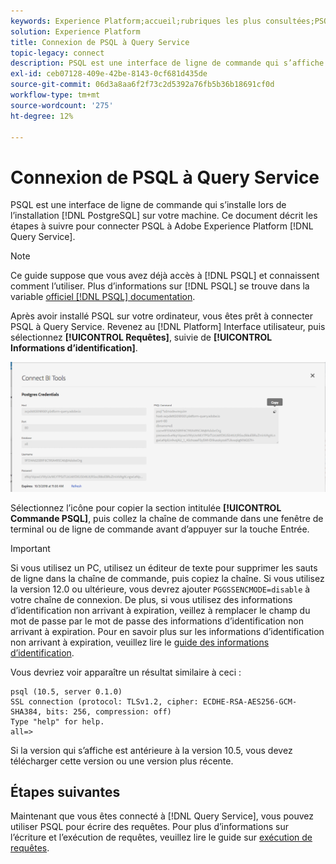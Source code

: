 ```yaml
---
keywords: Experience Platform;accueil;rubriques les plus consultées;PSQL;psqlconnect to query service;Query service;query service;
solution: Experience Platform
title: Connexion de PSQL à Query Service
topic-legacy: connect
description: PSQL est une interface de ligne de commande qui s’affiche lorsque vous installez PostgreSQL sur votre machine. Vous pouvez l’installer en suivant ces instructions.
exl-id: ceb07128-409e-42be-8143-0cf681d435de
source-git-commit: 06d3a8aa6f2f73c2d5392a76fb5b36b18691cf0d
workflow-type: tm+mt
source-wordcount: '275'
ht-degree: 12%

---
```


# Connexion de PSQL à Query Service

PSQL est une interface de ligne de commande qui s’installe lors de l’installation [!DNL PostgreSQL] sur votre machine. Ce document décrit les étapes à suivre pour connecter PSQL à Adobe Experience Platform [!DNL Query Service].

>[!NOTE]
>
> Ce guide suppose que vous avez déjà accès à [!DNL PSQL] et connaissent comment l’utiliser. Plus d’informations sur [!DNL PSQL] se trouve dans la variable [officiel [!DNL PSQL] documentation](https://www.postgresql.org/docs/current/app-psql.html).

Après avoir installé PSQL sur votre ordinateur, vous êtes prêt à connecter PSQL à Query Service. Revenez au [!DNL Platform] Interface utilisateur, puis sélectionnez **[!UICONTROL Requêtes]**, suivie de **[!UICONTROL Informations d’identification]**.

![Image](../images/clients/psql/connect-bi.png)

Sélectionnez l’icône pour copier la section intitulée **[!UICONTROL Commande PSQL]**, puis collez la chaîne de commande dans une fenêtre de terminal ou de ligne de commande avant d’appuyer sur la touche Entrée.

>[!IMPORTANT]
>
>Si vous utilisez un PC, utilisez un éditeur de texte pour supprimer les sauts de ligne dans la chaîne de commande, puis copiez la chaîne. Si vous utilisez la version 12.0 ou ultérieure, vous devrez ajouter `PGGSSENCMODE=disable` à votre chaîne de connexion. De plus, si vous utilisez des informations d’identification non arrivant à expiration, veillez à remplacer le champ du mot de passe par le mot de passe des informations d’identification non arrivant à expiration. Pour en savoir plus sur les informations d’identification non arrivant à expiration, veuillez lire le [guide des informations d’identification](../ui/credentials.md).

Vous devriez voir apparaître un résultat similaire à ceci :

```shell
psql (10.5, server 0.1.0)
SSL connection (protocol: TLSv1.2, cipher: ECDHE-RSA-AES256-GCM-SHA384, bits: 256, compression: off)
Type "help" for help.
all=>
```

Si la version qui s’affiche est antérieure à la version 10.5, vous devez télécharger cette version ou une version plus récente.

## Étapes suivantes

Maintenant que vous êtes connecté à [!DNL Query Service], vous pouvez utiliser PSQL pour écrire des requêtes. Pour plus d’informations sur l’écriture et l’exécution de requêtes, veuillez lire le guide sur [exécution de requêtes](../best-practices/writing-queries.md).

